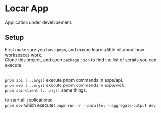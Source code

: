 # Locar App

Application under developement.<br/>

## Setup

First make sure you have `pnpm`, and maybe learn a little bit about how workspaces work.<br/>
Clone this project, and open `package.json` to find the list of scripts you can execute.<br/>
<br/>

`pnpm api [...args]` execute pnpm commands in apps/api.<br/>
`pnpm web [...args]` execute pnpm commands in apps/web.<br/>
`pnpm api-client [...args]` same things.<br/>

to start all applications:<br/>
`pnpm dev` which executes `pnpm run -r --parallel --aggregate-output dev`
